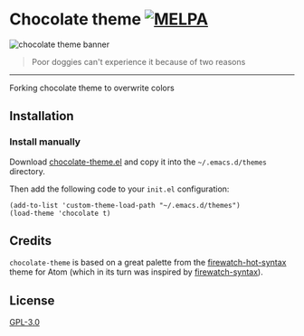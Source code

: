 # Chocolate theme [![MELPA](https://melpa.org/packages/chocolate-theme-badge.svg)](https://melpa.org/#/chocolate-theme)

![chocolate theme banner](assets/Chocolate_banner.png)
> Poor doggies can't experience it because of two reasons

---

Forking chocolate theme to overwrite colors

## Installation

### Install manually

Download [chocolate-theme.el](./chocolate-theme.el) and copy it into the  `~/.emacs.d/themes` directory.

Then add the following code to your `init.el` configuration:

``` emacs-lisp
(add-to-list 'custom-theme-load-path "~/.emacs.d/themes")
(load-theme 'chocolate t)
```

## Credits

`chocolate-theme` is based on a great palette from the [firewatch-hot-syntax](https://github.com/rricard/firewatch-hot-syntax "firewatch-hot-syntax") theme for Atom (which in its turn was inspired by [firewatch-syntax](https://github.com/SebastianSzturo/firewatch-syntax "firewatch-syntax")).

## License

[GPL-3.0](./LICENSE)
